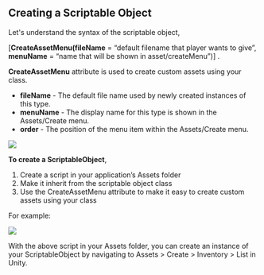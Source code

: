 ## Creating a Scriptable Object

Let's understand the syntax of the scriptable object,

[**CreateAssetMenu(fileName** = “default filename that player wants to give”, **menuName** = “name that will be shown in asset/createMenu”)] .

**CreateAssetMenu** attribute is used to create custom assets using your class.

- **fileName** - The default file name used by newly created instances of this type.
- **menuName** - The display name for this type is shown in the Assets/Create menu.
- **order** - The position of the menu item within the Assets/Create menu.

![](Images/4.png)

**To create a ScriptableObject**,

1. Create a script in your application’s Assets folder
2. Make it inherit from the scriptable object class
3. Use the CreateAssetMenu attribute to make it easy to create custom assets using your class

For example:

![](Images/5.png)

 With the above script in your Assets folder, you can create an instance of your ScriptableObject by navigating to Assets > Create > Inventory > List in Unity.
 
